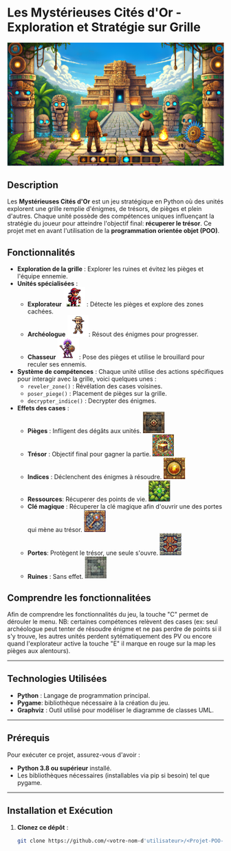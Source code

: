 # Les Mystérieuses Cités d'Or - Exploration et Stratégie sur Grille 
![Map_jeu](main/images/map_maya.png)

## Description

Les **Mystérieuses Cités d'Or** est un jeu stratégique en Python où des unités explorent une grille remplie d'énigmes, de trésors, de pièges et plein d'autres.  Chaque unité possède des compétences uniques influençant la stratégie du joueur pour atteindre l'objectif final: **récuperer le trésor**. Ce projet met en avant l'utilisation de la **programmation orientée objet (POO)**.

## Fonctionnalités
- **Exploration de la grille** : Explorer les ruines et évitez les pièges et l'équipe ennemie.
- **Unités spécialisées** :
   - **Explorateur**  <img src="main/images/explorateur.png" alt="Explorateur" width="50"> : Détecte les pièges et explore des zones cachées.
   - **Archéologue** <img src="main/images/archeologue.png" alt="Archeologue" width="50">: Résout des énigmes pour progresser.
   - **Chasseur** <img src="images/chasseur_2.png" alt="Chasseur" width="50">: Pose des pièges et utilise le brouillard pour reculer ses ennemis.
- **Système de compétences** : Chaque unité utilise des actions spécifiques pour interagir avec la grille, voici quelques unes :
   - `reveler_zone()` : Révélation des cases voisines.
   - `poser_piege()` : Placement de pièges sur la grille.
   - `decrypter_indice()` : Decrypter des énigmes.
- **Effets des cases** :
   - **Pièges** : Infligent des dégâts aux unités. <img src="main/images/case_piege2.png" alt="Piege" width="50">
   - **Trésor** : Objectif final pour gagner la partie.  <img src="main/images/case_tresor2.png" alt="Trésor" width="50">
   - **Indices** : Déclenchent des énigmes à résoudre.   <img src="main/images/case_indice2.png" alt="Indices " width="50">
   - **Ressources**: Récuperer des points de vie.  <img src="main/images/case_ressource2.png" alt="Ressources" width="50">
   - **Clé magique** : Récuperer la clé magique afin d'ouvrir une des portes qui mène au trésor.  <img src="main/images/case_clef.png" alt="clé magique" width="50">
   - **Portes**: Protègent le trésor, une seule s'ouvre.  <img src="main/images/case_porte.png" alt="Porte" width="50">
   - **Ruines** : Sans effet. <img src="main/images/case_ruine2.png" alt="Ruine" width="50">

## Comprendre les fonctionnalitées
Afin de comprendre les fonctionnalités du jeu, la touche "C" permet de dérouler le menu. NB: certaines compétences relèvent des cases (ex: seul archéologue peut tenter de résoudre énigme et ne pas perdre de points si il s'y trouve, les autres unités perdent sytématiquement des PV ou encore quand l'explorateur active la touche "E" il marque en rouge sur la map les pièges aux alentours).  

---

## Technologies Utilisées

- **Python** : Langage de programmation principal.
- **Pygame**: bibliothèque nécessaire à la création du jeu. 
- **Graphviz** : Outil utilisé pour modéliser le diagramme de classes UML.

---

## Prérequis

Pour exécuter ce projet, assurez-vous d'avoir :

- **Python 3.8 ou supérieur** installé.
- Les bibliothèques nécessaires (installables via pip si besoin) tel que pygame. 

---

## Installation et Exécution

1. **Clonez ce dépôt** :
   ```bash
   git clone https://github.com/<votre-nom-d'utilisateur>/<Projet-POO-Jeu-de-Ruines>.git

